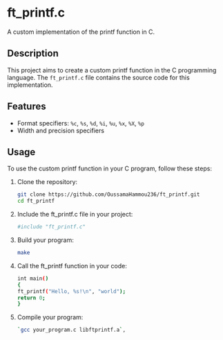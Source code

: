 # ft_printf.c

A custom implementation of the printf function in C.

## Description

This project aims to create a custom printf function in the C programming language. The `ft_printf.c` file contains the source code for this implementation.

## Features

- Format specifiers: `%c`, `%s`, `%d`, `%i`, `%u`, `%x`, `%X`, `%p`
- Width and precision specifiers

## Usage

To use the custom printf function in your C program, follow these steps:

1. Clone the repository:

   ```bash
   git clone https://github.com/OussamaHammou236/ft_printf.git
   cd ft_printf

2. Include the ft_printf.c file in your project:
      ```bash
      #include "ft_printf.c"
      
3. Build your program:
      ```bash
      make
4. Call the ft_printf function in your code:
    ```bash
    int main()
    {
    ft_printf("Hello, %s!\n", "world");
    return 0;
    }

5.  Compile your program:
     ```bash
    `gcc your_program.c libftprintf.a`,
